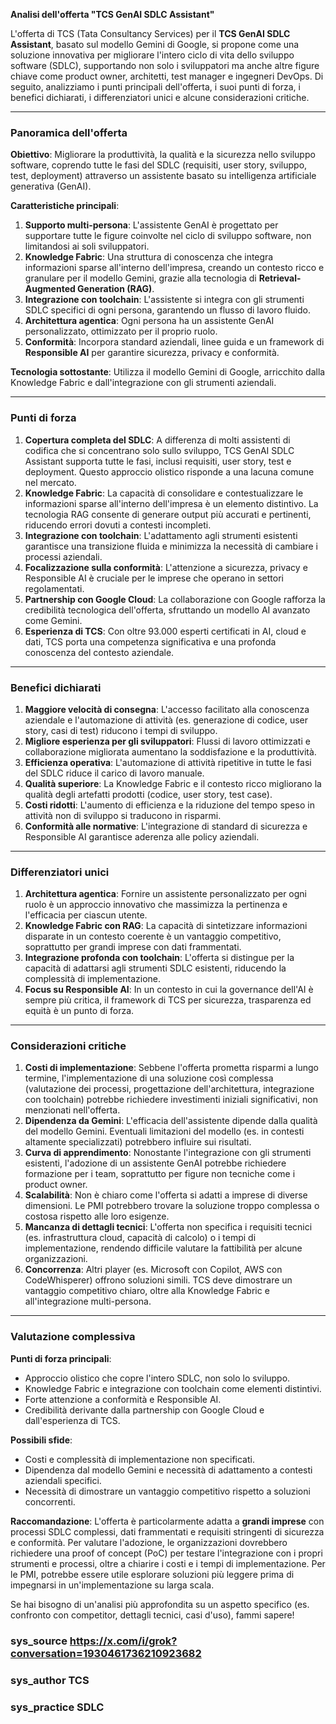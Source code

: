 **Analisi dell'offerta "TCS GenAI SDLC Assistant"**

L'offerta di TCS (Tata Consultancy Services) per il **TCS GenAI SDLC Assistant**, basato sul modello Gemini di Google, si propone come una soluzione innovativa per migliorare l'intero ciclo di vita dello sviluppo software (SDLC), supportando non solo i sviluppatori ma anche altre figure chiave come product owner, architetti, test manager e ingegneri DevOps. Di seguito, analizziamo i punti principali dell'offerta, i suoi punti di forza, i benefici dichiarati, i differenziatori unici e alcune considerazioni critiche.

---

### **Panoramica dell'offerta**
**Obiettivo**: Migliorare la produttività, la qualità e la sicurezza nello sviluppo software, coprendo tutte le fasi del SDLC (requisiti, user story, sviluppo, test, deployment) attraverso un assistente basato su intelligenza artificiale generativa (GenAI).

**Caratteristiche principali**:
1. **Supporto multi-persona**: L'assistente GenAI è progettato per supportare tutte le figure coinvolte nel ciclo di sviluppo software, non limitandosi ai soli sviluppatori.
2. **Knowledge Fabric**: Una struttura di conoscenza che integra informazioni sparse all'interno dell'impresa, creando un contesto ricco e granulare per il modello Gemini, grazie alla tecnologia di **Retrieval-Augmented Generation (RAG)**.
3. **Integrazione con toolchain**: L'assistente si integra con gli strumenti SDLC specifici di ogni persona, garantendo un flusso di lavoro fluido.
4. **Architettura agentica**: Ogni persona ha un assistente GenAI personalizzato, ottimizzato per il proprio ruolo.
5. **Conformità**: Incorpora standard aziendali, linee guida e un framework di **Responsible AI** per garantire sicurezza, privacy e conformità.

**Tecnologia sottostante**: Utilizza il modello Gemini di Google, arricchito dalla Knowledge Fabric e dall'integrazione con gli strumenti aziendali.

---

### **Punti di forza**
1. **Copertura completa del SDLC**: A differenza di molti assistenti di codifica che si concentrano solo sullo sviluppo, TCS GenAI SDLC Assistant supporta tutte le fasi, inclusi requisiti, user story, test e deployment. Questo approccio olistico risponde a una lacuna comune nel mercato.
2. **Knowledge Fabric**: La capacità di consolidare e contestualizzare le informazioni sparse all'interno dell'impresa è un elemento distintivo. La tecnologia RAG consente di generare output più accurati e pertinenti, riducendo errori dovuti a contesti incompleti.
3. **Integrazione con toolchain**: L'adattamento agli strumenti esistenti garantisce una transizione fluida e minimizza la necessità di cambiare i processi aziendali.
4. **Focalizzazione sulla conformità**: L'attenzione a sicurezza, privacy e Responsible AI è cruciale per le imprese che operano in settori regolamentati.
5. **Partnership con Google Cloud**: La collaborazione con Google rafforza la credibilità tecnologica dell'offerta, sfruttando un modello AI avanzato come Gemini.
6. **Esperienza di TCS**: Con oltre 93.000 esperti certificati in AI, cloud e dati, TCS porta una competenza significativa e una profonda conoscenza del contesto aziendale.

---

### **Benefici dichiarati**
1. **Maggiore velocità di consegna**: L'accesso facilitato alla conoscenza aziendale e l'automazione di attività (es. generazione di codice, user story, casi di test) riducono i tempi di sviluppo.
2. **Migliore esperienza per gli sviluppatori**: Flussi di lavoro ottimizzati e collaborazione migliorata aumentano la soddisfazione e la produttività.
3. **Efficienza operativa**: L'automazione di attività ripetitive in tutte le fasi del SDLC riduce il carico di lavoro manuale.
4. **Qualità superiore**: La Knowledge Fabric e il contesto ricco migliorano la qualità degli artefatti prodotti (codice, user story, test case).
5. **Costi ridotti**: L'aumento di efficienza e la riduzione del tempo speso in attività non di sviluppo si traducono in risparmi.
6. **Conformità alle normative**: L'integrazione di standard di sicurezza e Responsible AI garantisce aderenza alle policy aziendali.

---

### **Differenziatori unici**
1. **Architettura agentica**: Fornire un assistente personalizzato per ogni ruolo è un approccio innovativo che massimizza la pertinenza e l'efficacia per ciascun utente.
2. **Knowledge Fabric con RAG**: La capacità di sintetizzare informazioni disparate in un contesto coerente è un vantaggio competitivo, soprattutto per grandi imprese con dati frammentati.
3. **Integrazione profonda con toolchain**: L'offerta si distingue per la capacità di adattarsi agli strumenti SDLC esistenti, riducendo la complessità di implementazione.
4. **Focus su Responsible AI**: In un contesto in cui la governance dell'AI è sempre più critica, il framework di TCS per sicurezza, trasparenza ed equità è un punto di forza.

---

### **Considerazioni critiche**
1. **Costi di implementazione**: Sebbene l'offerta prometta risparmi a lungo termine, l'implementazione di una soluzione così complessa (valutazione dei processi, progettazione dell'architettura, integrazione con toolchain) potrebbe richiedere investimenti iniziali significativi, non menzionati nell'offerta.
2. **Dipendenza da Gemini**: L'efficacia dell'assistente dipende dalla qualità del modello Gemini. Eventuali limitazioni del modello (es. in contesti altamente specializzati) potrebbero influire sui risultati.
3. **Curva di apprendimento**: Nonostante l'integrazione con gli strumenti esistenti, l'adozione di un assistente GenAI potrebbe richiedere formazione per i team, soprattutto per figure non tecniche come i product owner.
4. **Scalabilità**: Non è chiaro come l'offerta si adatti a imprese di diverse dimensioni. Le PMI potrebbero trovare la soluzione troppo complessa o costosa rispetto alle loro esigenze.
5. **Mancanza di dettagli tecnici**: L'offerta non specifica i requisiti tecnici (es. infrastruttura cloud, capacità di calcolo) o i tempi di implementazione, rendendo difficile valutare la fattibilità per alcune organizzazioni.
6. **Concorrenza**: Altri player (es. Microsoft con Copilot, AWS con CodeWhisperer) offrono soluzioni simili. TCS deve dimostrare un vantaggio competitivo chiaro, oltre alla Knowledge Fabric e all'integrazione multi-persona.

---

### **Valutazione complessiva**
**Punti di forza principali**:
- Approccio olistico che copre l'intero SDLC, non solo lo sviluppo.
- Knowledge Fabric e integrazione con toolchain come elementi distintivi.
- Forte attenzione a conformità e Responsible AI.
- Credibilità derivante dalla partnership con Google Cloud e dall'esperienza di TCS.

**Possibili sfide**:
- Costi e complessità di implementazione non specificati.
- Dipendenza dal modello Gemini e necessità di adattamento a contesti aziendali specifici.
- Necessità di dimostrare un vantaggio competitivo rispetto a soluzioni concorrenti.

**Raccomandazione**:
L'offerta è particolarmente adatta a **grandi imprese** con processi SDLC complessi, dati frammentati e requisiti stringenti di sicurezza e conformità. Per valutare l'adozione, le organizzazioni dovrebbero richiedere una proof of concept (PoC) per testare l'integrazione con i propri strumenti e processi, oltre a chiarire i costi e i tempi di implementazione. Per le PMI, potrebbe essere utile esplorare soluzioni più leggere prima di impegnarsi in un'implementazione su larga scala.

Se hai bisogno di un'analisi più approfondita su un aspetto specifico (es. confronto con competitor, dettagli tecnici, casi d'uso), fammi sapere!

### sys_source https://x.com/i/grok?conversation=1930461736210923682
### sys_author TCS
### sys_practice SDLC
